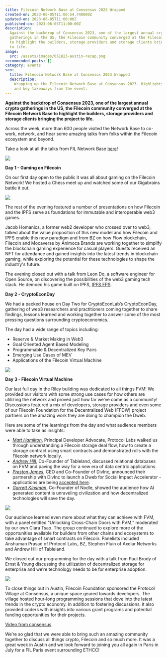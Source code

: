 ```yaml
---
title: Filecoin Network Base at Consensus 2023 Wrapped
created-on: 2023-06-05T11:00:54.740000Z
updated-on: 2023-06-05T11:00:00Z
published-on: 2023-06-05T11:00:00Z
description:
  Against the backdrop of Consensus 2023, one of the largest annual crypto
  gatherings in the US, the Filecoin community converged at the Filecoin Network Base
  to highlight the builders, storage providers and storage clients bringing the project
  to life.
image:
  src: /assets/images/051823-austin-recap.png
recommended-posts: []
category: events
seo:
  title: Filecoin Network Base at Consensus 2023 Wrapped
  description:
    Wrapping up the Filecoin Network Base at Consensus 2023. Highlights
    and key takeaways from the event.
---
```


**Against the backdrop of Consensus 2023, one of the largest annual crypto gatherings in the US, the Filecoin community converged at the Filecoin Network Base to highlight the builders, storage providers and storage clients bringing the project to life.**

Across the week, more than 600 people visited the Network Base to co-work, network, and hear some amazing talks from folks within the Filecoin ecosystem and beyond.

Take a look at all the talks from FIL Network Base [here](https://www.youtube.com/playlist?list=PLp3zrT1ewY0kwXj2NgQU6ZrbLlb_Uwmc0)!

![](/assets/images/filecoin-network-base-1.jpg)

**Day 1 - Gaming on Filecoin**

On our first day open to the public it was all about gaming on the Filecoin Network! We hosted a Chess meet up and watched some of our Gigabrains battle it out.

![](/assets/images/filecoin-network-base-2.jpg)

The rest of the evening featured a number of presentations on how Filecoin and the IPFS serve as foundations for immutable and interoperable web3 games.

Jacob Homanics, a former web2 developer who crossed over to web3, talked about the value proposition of this new model and how Filecoin and IPFS enable this new paradigm and from BZ on how Flow blockchain, Filecoin and Mocaverse by Animoca Brands are working together to simplify the blockchain gaming experience for casual players. Guests received an NFT for attendance and gained insights into the latest trends in blockchain gaming, while exploring the potential for these technologies to shape the industry's future.

The evening closed out with a talk from Leon Do, a software engineer for Open Source, on discovering the possibilities of the web3 gaming tech stack. He demoed his game built on IPFS, [IPFS FPS](https://ipfs-fps-website.on.fleek.co/).

**Day 2 - CryptoEconDay**

We had a packed house on Day Two for CryptoEconLab’s CryptoEconDay, gathering of web3 researchers and practitioners coming together to share findings, lessons learned and working together to answer some of the most pressing questions surrounding cryptoeconomics.

The day had a wide range of topics including:

- Reserve & Market Making in Web3
- ​​Goal Oriented Agent Based Modeling
- ​​Programmable & Decentralized Key Pairs
- ​​Emerging Use Cases of MEV
- ​Applications of the ​Filecoin Virtual Machine

![](/assets/images/filecoin-network-base-3.jpg)

**Day 3 - Filecoin Virtual Machine**

Our last full day in the Riley building was dedicated to all things FVM! We provided our visitors with some strong use cases for how others are utilizing the network and proved just how far we’ve come as a community! Discussions featured a mix of developers, storage providers and even some of our Filecoin Foundation for the Decentralized Web (FFDW) project partners on the amazing work they are doing to champion the Dweb.

Here are some of the learnings from the day and what audience members were able to take as insights:

- _[Matt Hamilton](https://youtu.be/J9i7J5lMsgg)_, Principal Developer Advocate, Protocol Labs walked us through understanding a Filecoin storage deal flow, how to create a storage contract using smart contracts and demonstrated rolls with the Filecoin network locally.
- _[Andrew Hill](https://youtu.be/y1secDqVgYI)_, Co-Founder of Tableland, discussed relational databases on FVM and paving the way for a new era of data centric applications.
- _[Preston James](https://youtu.be/dcYVssNSrak)_, CEO and Co-Founder of DivInc, announced their partnership with DivInc to launch a Dweb for Social Impact Accelerator - applications are being [accepted here](https://www.divinc.org/focusareas/social-impact).
- _[Garrett Kinsman](https://youtu.be/-u83Cvv9lAM)_, Co-Founder of Nodle, showed the audience how AI generated content is unraveling civilization and how decentralized technologies will save the day.

![](/assets/images/filecoin-network-base-4.jpg)

Our audience learned even more about what they can achieve with FVM, with a panel entitled “Unlocking Cross-Chain Doors with FVM,” moderated by our own Clara Tsao. The group continued to explore more of the opportunities available for builders from other chains and ecosystems to take advantage of smart contracts on Filecoin. Panelists included Anshuman Prasad of Protocol Labs, BZ, Stephen Fluin of Axelar Networks and Andrew Hill of Tableland.

We closed out our programming for the day with a talk from Paul Brody of Ernst & Young discussing the utilization of decentralized storage for enterprise and we’re technology needs to be for enterprise adoption.

![](/assets/images/filecoin-network-base-5.jpg)

To close things out in Austin, Filecoin Foundation sponsored the Protocol Village at Consensus, a unique space geared towards developers. The village hosted hour-long programming sessions that dove into the latest trends in the crypto economy. In addition to fostering discussions, it also provided coders with insights into various grant programs and potential funding opportunities for their projects.

[Video from consensus](https://twitter.com/i/status/1651594753740341248)

We’re so glad that we were able to bring such an amazing community together to discuss all things crypto, Filecoin and so much more. It was a great week in Austin and we look forward to joining you all again in Paris in July for a FIL Paris event surrounding ETHCC!
